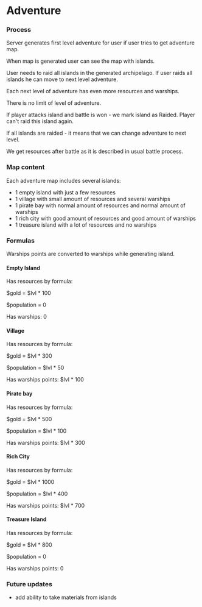 # Adventure

### Process

Server generates first level adventure for user if user tries to get adventure map.

When map is generated user can see the map with islands.

User needs to raid all islands in the generated archipelago. If user raids all islands he can move to next level adventure.

Each next level of adventure has even more resources and warships.

There is no limit of level of adventure.

If player attacks island and battle is won - we mark island as Raided. Player can't raid this island again.

If all islands are raided - it means that we can change adventure to next level.

We get resources after battle as it is described in usual battle process.

### Map content

Each adventure map includes several islands:
- 1 empty island with just a few resources
- 1 village with small amount of resources and several warships
- 1 pirate bay with normal amount of resources and normal amount of warships
- 1 rich city with good amount of resources and good amount of warships
- 1 treasure island with a lot of resources and no warships

### Formulas

Warships points are converted to warships while generating island.

#### Empty Island
Has resources by formula:

$gold = $lvl * 100

$population = 0

Has warships: 0

#### Village

Has resources by formula:

$gold = $lvl * 300

$population = $lvl * 50

Has warships points: $lvl * 100

#### Pirate bay

Has resources by formula:

$gold = $lvl * 500

$population = $lvl * 100

Has warships points: $lvl * 300

#### Rich City

Has resources by formula:

$gold = $lvl * 1000

$population = $lvl * 400

Has warships points: $lvl * 700

#### Treasure Island

Has resources by formula:

$gold = $lvl * 800

$population = 0

Has warships points: 0

### Future updates

- add ability to take materials from islands
